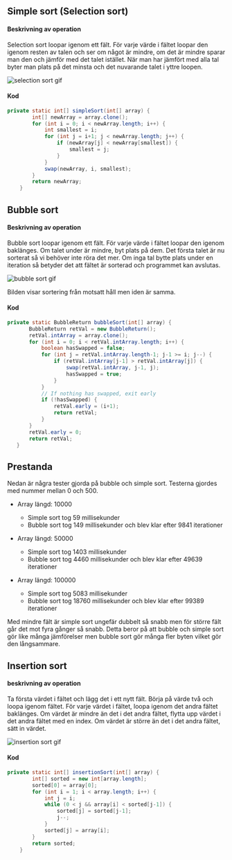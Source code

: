 ## Simple sort (Selection sort)

#### Beskrivning av operation

Selection sort loopar igenom ett fält. För varje värde i fältet loopar den igenom resten av talen och ser om något är mindre, om det är mindre sparar man den och jämför med det talet istället. När man har jämfört med alla tal byter man plats på det minsta och det nuvarande talet i yttre loopen.

![selection sort gif](http://piratelearner.com/static/media/images/admin/2015/10/13/selection.gif)

#### Kod

```java
private static int[] simpleSort(int[] array) {
        int[] newArray = array.clone();
        for (int i = 0; i < newArray.length; i++) {
            int smallest = i;
            for (int j = i+1; j < newArray.length; j++) {
                if (newArray[j] < newArray[smallest]) {
                    smallest = j;
                }
            }
            swap(newArray, i, smallest);
        }
        return newArray;
    }
```

## Bubble sort

#### Beskrivning av operation

Bubble sort loopar igenom ett fält. För varje värde i fältet loopar den igenom baklänges. Om talet under är mindre, byt plats på dem. Det första talet är nu sorterat så vi behöver inte röra det mer. Om inga tal bytte plats under en iteration så betyder det att fältet är sorterad och programmet kan avslutas.

![bubble sort gif](http://piratelearner.com/static/media/images/admin/2015/10/13/bubble.gif)

Bilden visar sortering från motsatt håll men iden är samma.

#### Kod

```java
private static BubbleReturn bubbleSort(int[] array) {
       BubbleReturn retVal = new BubbleReturn();
       retVal.intArray = array.clone();
       for (int i = 0; i < retVal.intArray.length; i++) {
           boolean hasSwapped = false;
           for (int j = retVal.intArray.length-1; j-1 >= i; j--) {
               if (retVal.intArray[j-1] > retVal.intArray[j]) {
                   swap(retVal.intArray, j-1, j);
                   hasSwapped = true;
               }
           }
           // If nothing has swapped, exit early
           if (!hasSwapped) {
               retVal.early = (i+1);
               return retVal;
           }
       }
       retVal.early = 0;
       return retVal;
   }
```

## Prestanda

Nedan är några tester gjorda på bubble och simple sort. Testerna gjordes med nummer mellan 0 och 500.

- Array längd: 10000
  - Simple sort tog 59 millisekunder
  - Bubble sort tog 149 millisekunder och blev klar efter 9841 iterationer


- Array längd: 50000
  - Simple sort tog 1403 millisekunder
  - Bubble sort tog 4460 millisekunder och blev klar efter 49639 iterationer


- Array längd: 100000
  - Simple sort tog 5083 millisekunder
  - Bubble sort tog 18760 millisekunder och blev klar efter 99389 iterationer

Med mindre fält är simple sort ungefär dubbelt så snabb men för större fält går det mot fyra gånger så snabb. Detta beror på att bubble och simple sort gör like många jämförelser men bubble sort gör många fler byten vilket gör den långsammare.

## Insertion sort

#### beskrivning av operation

Ta första värdet i fältet och lägg det i ett nytt fält. Börja på värde två och loopa igenom fältet. För varje värdet i fältet, loopa igenom det andra fältet baklänges. Om värdet är mindre än det i det andra fältet, flytta upp värdet i det andra fältet med en index. Om värdet är större än det i det andra fältet, sätt in värdet.

![insertion sort gif](http://piratelearner.com/static/media/images/admin/2015/10/14/insertion.gif)

#### Kod

```java
private static int[] insertionSort(int[] array) {
        int[] sorted = new int[array.length];
        sorted[0] = array[0];
        for (int i = 1; i < array.length; i++) {
            int j = i;
            while (0 < j && array[i] < sorted[j-1]) {
                sorted[j] = sorted[j-1];
                j--;
            }
            sorted[j] = array[i];
        }
        return sorted;
    }
```
